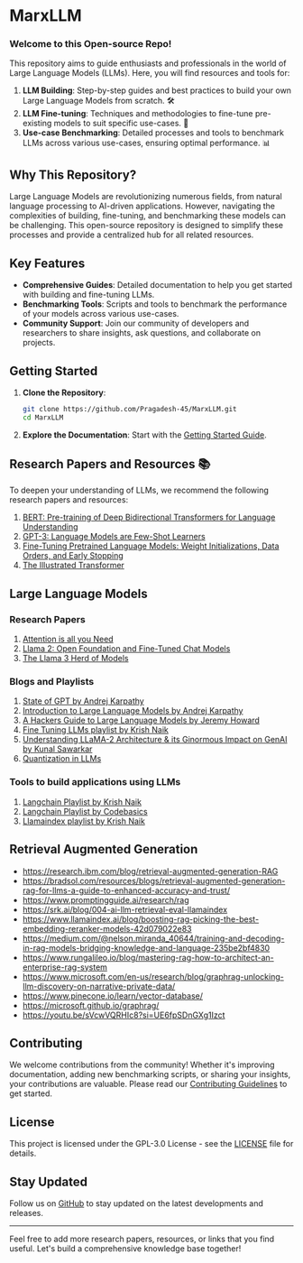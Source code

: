 # MarxLLM

### Welcome to this Open-source Repo!

This repository aims to guide enthusiasts and professionals in the world of Large Language Models (LLMs). Here, you will find resources and tools for:

1. **LLM Building**: Step-by-step guides and best practices to build your own Large Language Models from scratch. 🛠️
2. **LLM Fine-tuning**: Techniques and methodologies to fine-tune pre-existing models to suit specific use-cases. 🎯
3. **Use-case Benchmarking**: Detailed processes and tools to benchmark LLMs across various use-cases, ensuring optimal performance. 📊

## Why This Repository?

Large Language Models are revolutionizing numerous fields, from natural language processing to AI-driven applications. However, navigating the complexities of building, fine-tuning, and benchmarking these models can be challenging. This open-source repository is designed to simplify these processes and provide a centralized hub for all related resources.

## Key Features

- **Comprehensive Guides**: Detailed documentation to help you get started with building and fine-tuning LLMs.
- **Benchmarking Tools**: Scripts and tools to benchmark the performance of your models across various use-cases.
- **Community Support**: Join our community of developers and researchers to share insights, ask questions, and collaborate on projects.

## Getting Started

1. **Clone the Repository**:
   ```bash
   git clone https://github.com/Pragadesh-45/MarxLLM.git
   cd MarxLLM
   ```

2. **Explore the Documentation**: Start with the [Getting Started Guide](https://github.com/Pragadesh-45/MarxLLM).

<!-- 3. **Join the Community**: Participate in discussions and find collaborators on our [Discord Server](link_to_discord_server). -->

## Research Papers and Resources 📚

To deepen your understanding of LLMs, we recommend the following research papers and resources:

1. [BERT: Pre-training of Deep Bidirectional Transformers for Language Understanding](https://arxiv.org/abs/1810.04805)
2. [GPT-3: Language Models are Few-Shot Learners](https://arxiv.org/abs/2005.14165)
3. [Fine-Tuning Pretrained Language Models: Weight Initializations, Data Orders, and Early Stopping](https://arxiv.org/abs/2002.06305)
4. [The Illustrated Transformer](https://jalammar.github.io/illustrated-transformer/)


## Large Language Models

### Research Papers
1. [Attention is all you Need](https://arxiv.org/abs/1706.03762)
2. [Llama 2: Open Foundation and Fine-Tuned Chat Models](https://ai.meta.com/research/publications/llama-2-open-foundation-and-fine-tuned-chat-models/)
3. [The Llama 3 Herd of Models](https://arxiv.org/abs/2407.21783)

### Blogs and Playlists
1. [State of GPT by Andrej Karpathy](https://www.youtube.com/watch?v=bZQun8Y4L2A&t=332s)
2. [Introduction to Large Language Models by Andrej Karpathy](https://www.youtube.com/watch?v=zjkBMFhNj_g)
3. [A Hackers Guide to Large Language Models by Jeremy Howard](https://www.youtube.com/watch?v=jkrNMKz9pWU)
4. [Fine Tuning LLMs playlist by Krish Naik](https://youtube.com/playlist?list=PLZoTAELRMXVN9VbAx5I2VvloTtYmlApe3&si=LXpj6cc6dekxFKny)
5. [Understanding LLaMA-2 Architecture & its Ginormous Impact on GenAI by Kunal Sawarkar](https://medium.com/towards-generative-ai/understanding-llama-2-architecture-its-ginormous-impact-on-genai-e278cb81bd5c)
6. [Quantization in LLMs](https://symbl.ai/developers/blog/a-guide-to-quantization-in-llms/)

### Tools to build applications using LLMs 
1. [Langchain Playlist by Krish Naik](https://youtube.com/playlist?list=PLZoTAELRMXVORE4VF7WQ_fAl0L1Gljtar&si=Up34S7nExf_wG4t-)
2. [Langchain Playlist by Codebasics](https://youtube.com/playlist?list=PLeo1K3hjS3uu0N_0W6giDXzZIcB07Ng_F&si=QMnZ33ofWa8wx3zt)
3. [Llamaindex playlist by Krish Naik](https://youtube.com/playlist?list=PLZoTAELRMXVNOWh1SDXt5NFujQMOt-CWy&si=I1zhino7NlwABIr4)

## Retrieval Augmented Generation
* https://research.ibm.com/blog/retrieval-augmented-generation-RAG
* https://bradsol.com/resources/blogs/retrieval-augmented-generation-rag-for-llms-a-guide-to-enhanced-accuracy-and-trust/
* https://www.promptingguide.ai/research/rag
* https://srk.ai/blog/004-ai-llm-retrieval-eval-llamaindex
* https://www.llamaindex.ai/blog/boosting-rag-picking-the-best-embedding-reranker-models-42d079022e83
* https://medium.com/@nelson.miranda_40644/training-and-decoding-in-rag-models-bridging-knowledge-and-language-235be2bf4830
* https://www.rungalileo.io/blog/mastering-rag-how-to-architect-an-enterprise-rag-system
* https://www.microsoft.com/en-us/research/blog/graphrag-unlocking-llm-discovery-on-narrative-private-data/
* https://www.pinecone.io/learn/vector-database/
* https://microsoft.github.io/graphrag/
* https://youtu.be/sVcwVQRHIc8?si=UE6fpSDnGXg1Izct


## Contributing

We welcome contributions from the community! Whether it's improving documentation, adding new benchmarking scripts, or sharing your insights, your contributions are valuable. Please read our [Contributing Guidelines](link_to_contributing_guidelines) to get started.

## License

This project is licensed under the GPL-3.0 License - see the [LICENSE](https://github.com/Pragadesh-45/MarxLLM/blob/main/LICENSE) file for details.

## Stay Updated

Follow us on [GitHub](https://github.com/Pragadesh-45/MarxLLM) to stay updated on the latest developments and releases.

---

Feel free to add more research papers, resources, or links that you find useful. Let's build a comprehensive knowledge base together!